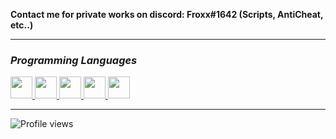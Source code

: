 **Contact me for private works on discord: Froxx#1642 (Scripts, AntiCheat, etc..)**

---

### *Programming Languages*
<a href="https://github.com/FroxxHungary">
<img src="https://i.imgur.com/WujoZ6x.png" width="35px">
<img src="https://upload.wikimedia.org/wikipedia/commons/c/cf/Lua-Logo.svg" width="35px">
<img src="https://upload.wikimedia.org/wikipedia/commons/6/61/HTML5_logo_and_wordmark.svg" width="35px">
<img src="https://upload.wikimedia.org/wikipedia/commons/3/3d/CSS.3.svg" width="35px">
<img src="https://upload.wikimedia.org/wikipedia/commons/6/6a/JavaScript-logo.png" width="35px">
  </a>

---

![Profile views](https://gpvc.arturio.dev/FroxxHungary)
